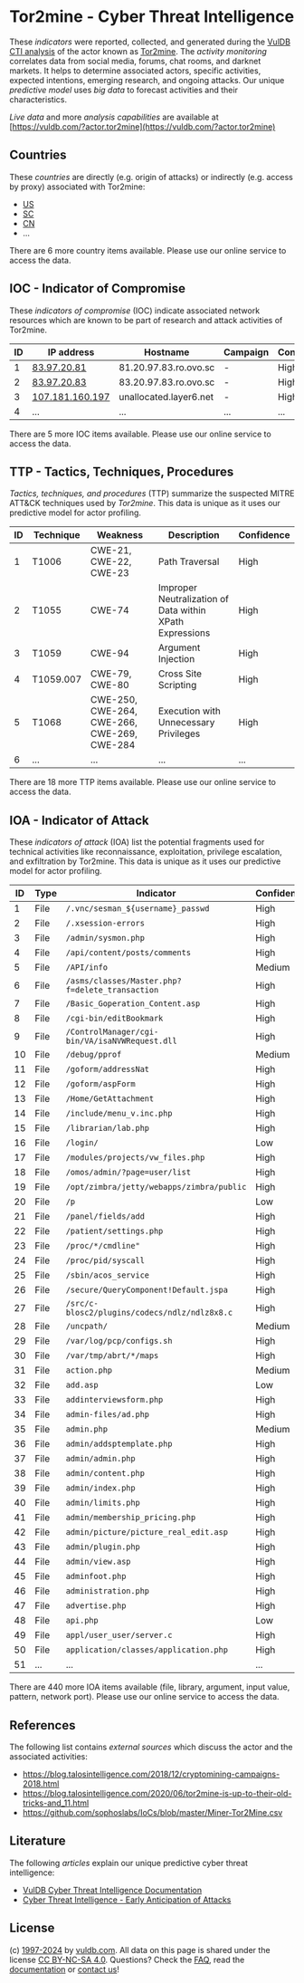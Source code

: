 # Tor2mine - Cyber Threat Intelligence

These _indicators_ were reported, collected, and generated during the [VulDB CTI analysis](https://vuldb.com/?kb.cti) of the actor known as [Tor2mine](https://vuldb.com/?actor.tor2mine). The _activity monitoring_ correlates data from social media, forums, chat rooms, and darknet markets. It helps to determine associated actors, specific activities, expected intentions, emerging research, and ongoing attacks. Our unique _predictive model_ uses _big data_ to forecast activities and their characteristics.

_Live data_ and more _analysis capabilities_ are available at [https://vuldb.com/?actor.tor2mine](https://vuldb.com/?actor.tor2mine)

## Countries

These _countries_ are directly (e.g. origin of attacks) or indirectly (e.g. access by proxy) associated with Tor2mine:

* [US](https://vuldb.com/?country.us)
* [SC](https://vuldb.com/?country.sc)
* [CN](https://vuldb.com/?country.cn)
* ...

There are 6 more country items available. Please use our online service to access the data.

## IOC - Indicator of Compromise

These _indicators of compromise_ (IOC) indicate associated network resources which are known to be part of research and attack activities of Tor2mine.

ID | IP address | Hostname | Campaign | Confidence
-- | ---------- | -------- | -------- | ----------
1 | [83.97.20.81](https://vuldb.com/?ip.83.97.20.81) | 81.20.97.83.ro.ovo.sc | - | High
2 | [83.97.20.83](https://vuldb.com/?ip.83.97.20.83) | 83.20.97.83.ro.ovo.sc | - | High
3 | [107.181.160.197](https://vuldb.com/?ip.107.181.160.197) | unallocated.layer6.net | - | High
4 | ... | ... | ... | ...

There are 5 more IOC items available. Please use our online service to access the data.

## TTP - Tactics, Techniques, Procedures

_Tactics, techniques, and procedures_ (TTP) summarize the suspected MITRE ATT&CK techniques used by _Tor2mine_. This data is unique as it uses our predictive model for actor profiling.

ID | Technique | Weakness | Description | Confidence
-- | --------- | -------- | ----------- | ----------
1 | T1006 | CWE-21, CWE-22, CWE-23 | Path Traversal | High
2 | T1055 | CWE-74 | Improper Neutralization of Data within XPath Expressions | High
3 | T1059 | CWE-94 | Argument Injection | High
4 | T1059.007 | CWE-79, CWE-80 | Cross Site Scripting | High
5 | T1068 | CWE-250, CWE-264, CWE-266, CWE-269, CWE-284 | Execution with Unnecessary Privileges | High
6 | ... | ... | ... | ...

There are 18 more TTP items available. Please use our online service to access the data.

## IOA - Indicator of Attack

These _indicators of attack_ (IOA) list the potential fragments used for technical activities like reconnaissance, exploitation, privilege escalation, and exfiltration by Tor2mine. This data is unique as it uses our predictive model for actor profiling.

ID | Type | Indicator | Confidence
-- | ---- | --------- | ----------
1 | File | `/.vnc/sesman_${username}_passwd` | High
2 | File | `/.xsession-errors` | High
3 | File | `/admin/sysmon.php` | High
4 | File | `/api/content/posts/comments` | High
5 | File | `/API/info` | Medium
6 | File | `/asms/classes/Master.php?f=delete_transaction` | High
7 | File | `/Basic_Goperation_Content.asp` | High
8 | File | `/cgi-bin/editBookmark` | High
9 | File | `/ControlManager/cgi-bin/VA/isaNVWRequest.dll` | High
10 | File | `/debug/pprof` | Medium
11 | File | `/goform/addressNat` | High
12 | File | `/goform/aspForm` | High
13 | File | `/Home/GetAttachment` | High
14 | File | `/include/menu_v.inc.php` | High
15 | File | `/librarian/lab.php` | High
16 | File | `/login/` | Low
17 | File | `/modules/projects/vw_files.php` | High
18 | File | `/omos/admin/?page=user/list` | High
19 | File | `/opt/zimbra/jetty/webapps/zimbra/public` | High
20 | File | `/p` | Low
21 | File | `/panel/fields/add` | High
22 | File | `/patient/settings.php` | High
23 | File | `/proc/*/cmdline"` | High
24 | File | `/proc/pid/syscall` | High
25 | File | `/sbin/acos_service` | High
26 | File | `/secure/QueryComponent!Default.jspa` | High
27 | File | `/src/c-blosc2/plugins/codecs/ndlz/ndlz8x8.c` | High
28 | File | `/uncpath/` | Medium
29 | File | `/var/log/pcp/configs.sh` | High
30 | File | `/var/tmp/abrt/*/maps` | High
31 | File | `action.php` | Medium
32 | File | `add.asp` | Low
33 | File | `addinterviewsform.php` | High
34 | File | `admin-files/ad.php` | High
35 | File | `admin.php` | Medium
36 | File | `admin/addsptemplate.php` | High
37 | File | `admin/admin.php` | High
38 | File | `admin/content.php` | High
39 | File | `admin/index.php` | High
40 | File | `admin/limits.php` | High
41 | File | `admin/membership_pricing.php` | High
42 | File | `admin/picture/picture_real_edit.asp` | High
43 | File | `admin/plugin.php` | High
44 | File | `admin/view.asp` | High
45 | File | `adminfoot.php` | High
46 | File | `administration.php` | High
47 | File | `advertise.php` | High
48 | File | `api.php` | Low
49 | File | `appl/user_user/server.c` | High
50 | File | `application/classes/application.php` | High
51 | ... | ... | ...

There are 440 more IOA items available (file, library, argument, input value, pattern, network port). Please use our online service to access the data.

## References

The following list contains _external sources_ which discuss the actor and the associated activities:

* https://blog.talosintelligence.com/2018/12/cryptomining-campaigns-2018.html
* https://blog.talosintelligence.com/2020/06/tor2mine-is-up-to-their-old-tricks-and_11.html
* https://github.com/sophoslabs/IoCs/blob/master/Miner-Tor2Mine.csv

## Literature

The following _articles_ explain our unique predictive cyber threat intelligence:

* [VulDB Cyber Threat Intelligence Documentation](https://vuldb.com/?kb.cti)
* [Cyber Threat Intelligence - Early Anticipation of Attacks](https://www.scip.ch/en/?labs.20201022)

## License

(c) [1997-2024](https://vuldb.com/?kb.changelog) by [vuldb.com](https://vuldb.com/?kb.about). All data on this page is shared under the license [CC BY-NC-SA 4.0](https://creativecommons.org/licenses/by-nc-sa/4.0/). Questions? Check the [FAQ](https://vuldb.com/?kb.faq), read the [documentation](https://vuldb.com/?kb) or [contact us](https://vuldb.com/?contact)!
